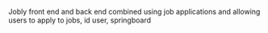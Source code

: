 Jobly front end and back end combined using job applications and allowing users to
apply to jobs, id user, springboard